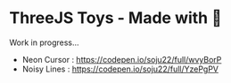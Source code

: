 # ThreeJS Toys - Made with 💙

Work in progress...

- Neon Cursor : https://codepen.io/soju22/full/wvyBorP
- Noisy Lines : https://codepen.io/soju22/full/YzePgPV
